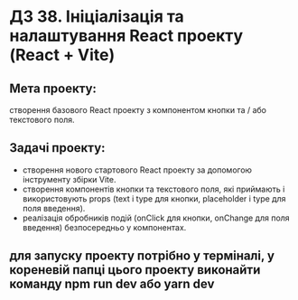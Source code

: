 # ДЗ 38. Ініціалізація та налаштування React проекту (React + Vite)

## Мета проекту:

створення базового React проекту з компонентом кнопки та / або текстового поля.

## Задачі проекту:

- створення нового стартового React проекту за допомогою інструменту збірки Vite.
- створення компонентів кнопки та текстового поля, які приймають і використовують props (text і type для кнопки, placeholder і type для поля введення).
- реалізація обробників подій (onClick для кнопки, onChange для поля введення) безпосередньо у компонентах.

для запуску проекту потрібно у терміналі, у кореневій папці цього проекту виконайти команду npm run dev або yarn dev
---

